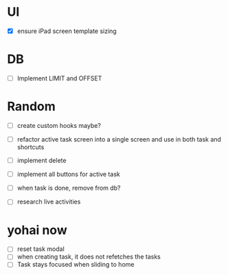 # UI

- [x] ensure iPad screen template sizing

# DB

- [ ] Implement LIMIT and OFFSET

# Random

- [ ] create custom hooks maybe?
- [ ] refactor active task screen into a single screen and use in both task and shortcuts
- [ ] implement delete
- [ ] implement all buttons for active task
- [ ] when task is done, remove from db?

- [ ] research live activities

# yohai now

- [ ] reset task modal
- [ ] when creating task, it does not refetches the tasks
- [ ] Task stays focused when sliding to home
